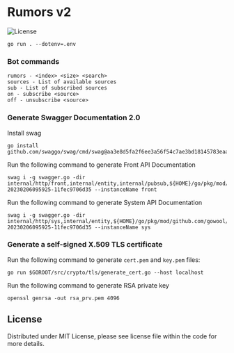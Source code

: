 # Rumors v2

![License](https://img.shields.io/dub/l/vibe-d.svg)

```shell
go run . --dotenv=.env
```

### Bot commands

```shell
rumors - <index> <size> <search>
sources - List of available sources
sub - List of subscribed sources
on - subscribe <source>
off - unsubscribe <source>
```

### Generate Swagger Documentation 2.0

Install swag

```shell
go install github.com/swaggo/swag/cmd/swag@aa3e8d5fa2f6ee3a56f54c7ae3bd18145783eaac
```

Run the following command to generate Front API Documentation

```shell
swag i -g swagger.go -dir internal/http/front,internal/entity,internal/pubsub,${HOME}/go/pkg/mod/github.com/gowool/wool@v0.0.0-20230206095925-11fec9706d35 --instanceName front
```

Run the following command to generate System API Documentation

```shell
swag i -g swagger.go -dir internal/http/sys,internal/entity,${HOME}/go/pkg/mod/github.com/gowool/wool@v0.0.0-20230206095925-11fec9706d35 --instanceName sys
```

### Generate a self-signed X.509 TLS certificate

Run the following command to generate `cert.pem` and `key.pem` files:

```shell
go run $GOROOT/src/crypto/tls/generate_cert.go --host localhost
```

Run the following command to generate RSA private key

```shell
openssl genrsa -out rsa_prv.pem 4096
```

## License

Distributed under MIT License, please see license file within the code for more details.
